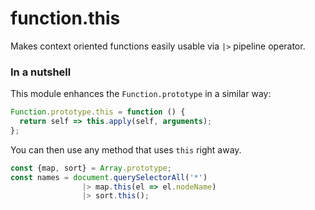 # function.this

Makes context oriented functions easily usable via `|>` pipeline operator.

### In a nutshell

This module enhances the `Function.prototype` in a similar way:
```js
Function.prototype.this = function () {
  return self => this.apply(self, arguments);
};
```

You can then use any method that uses `this` right away.

```js
const {map, sort} = Array.prototype;
const names = document.querySelectorAll('*')
                |> map.this(el => el.nodeName)
                |> sort.this();
```
